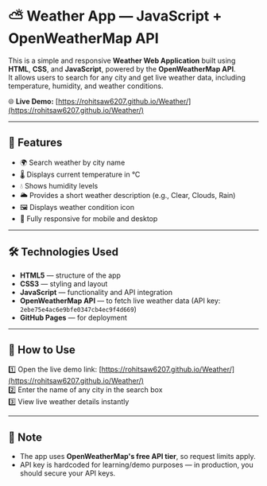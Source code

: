 # ⛅ Weather App — JavaScript + OpenWeatherMap API

This is a simple and responsive **Weather Web Application** built using **HTML**, **CSS**, and **JavaScript**, powered by the **OpenWeatherMap API**.  
It allows users to search for any city and get live weather data, including temperature, humidity, and weather conditions.

🌐 **Live Demo:** [https://rohitsaw6207.github.io/Weather/](https://rohitsaw6207.github.io/Weather/)

---

## 📌 Features

- 🌍 Search weather by city name
- 🌡 Displays current temperature in °C
- 💧 Shows humidity levels
- 🌥 Provides a short weather description (e.g., Clear, Clouds, Rain)
- 🖼 Displays weather condition icon
- 📱 Fully responsive for mobile and desktop

---

## 🛠 Technologies Used

- **HTML5** — structure of the app  
- **CSS3** — styling and layout  
- **JavaScript** — functionality and API integration  
- **OpenWeatherMap API** — to fetch live weather data (API key: `2ebe75e4ac6e9bfe0347cb4ec9f4d669`)  
- **GitHub Pages** — for deployment  

---

## 🚀 How to Use

1️⃣ Open the live demo link: [https://rohitsaw6207.github.io/Weather/](https://rohitsaw6207.github.io/Weather/)  
2️⃣ Enter the name of any city in the search box  
3️⃣ View live weather details instantly  

---

## 📌 Note

- The app uses **OpenWeatherMap's free API tier**, so request limits apply.
- API key is hardcoded for learning/demo purposes — in production, you should secure your API keys.

